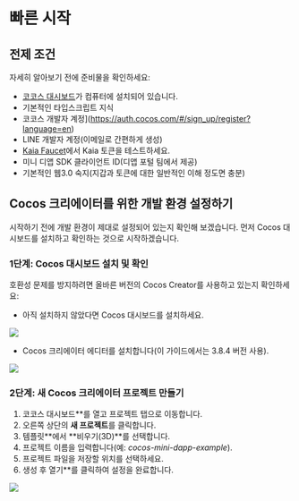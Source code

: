 # 빠른 시작

## 전제 조건 <a id="prerequisites"></a>

자세히 알아보기 전에 준비물을 확인하세요:

- [코코스 대시보드](https://www.cocos.com/en/creator-download)가 컴퓨터에 설치되어 있습니다.
- 기본적인 타입스크립트 지식
- 코코스 개발자 계정](https://auth.cocos.com/#/sign_up/register?language=en)
- LINE 개발자 계정(이메일로 간편하게 생성)
- [Kaia Faucet](https://faucet.kaia.io/)에서 Kaia 토큰을 테스트하세요.
- 미니 디앱 SDK 클라이언트 ID(디앱 포털 팀에서 제공)
- 기본적인 웹3.0 숙지(지갑과 토큰에 대한 일반적인 이해 정도면 충분)

## Cocos 크리에이터를 위한 개발 환경 설정하기 <a id="setting-up-dev-environment"></a>

시작하기 전에 개발 환경이 제대로 설정되어 있는지 확인해 보겠습니다. 먼저 Cocos 대시보드를 설치하고 확인하는 것으로 시작하겠습니다.

### 1단계: Cocos 대시보드 설치 및 확인 <a id="install-and-verify"></a>

호환성 문제를 방지하려면 올바른 버전의 Cocos Creator를 사용하고 있는지 확인하세요:

- 아직 설치하지 않았다면 Cocos 대시보드를 설치하세요.

![](/img/minidapps/cocos-creator/cocos-dashboard-download-r.png)

- Cocos 크리에이터 에디터를 설치합니다(이 가이드에서는 3.8.4 버전 사용).

![](/img/minidapps/cocos-creator/cocos-creator-download-r.png)

### 2단계: 새 Cocos 크리에이터 프로젝트 만들기 <a id="create-new-cocos-project"></a>

1. 코코스 대시보드\*\*를 열고 프로젝트 탭으로 이동합니다.
2. 오른쪽 상단의 **새 프로젝트**를 클릭합니다.
3. 템플릿\*\*에서 \*\*비우기(3D)\*\*를 선택합니다.
4. 프로젝트 이름을 입력합니다(예: _cocos-mini-dapp-example_).
5. 프로젝트 파일을 저장할 위치를 선택하세요.
6. 생성 후 열기\*\*를 클릭하여 설정을 완료합니다.

![](/img/minidapps/cocos-creator/cocos-create-project-r.png)
